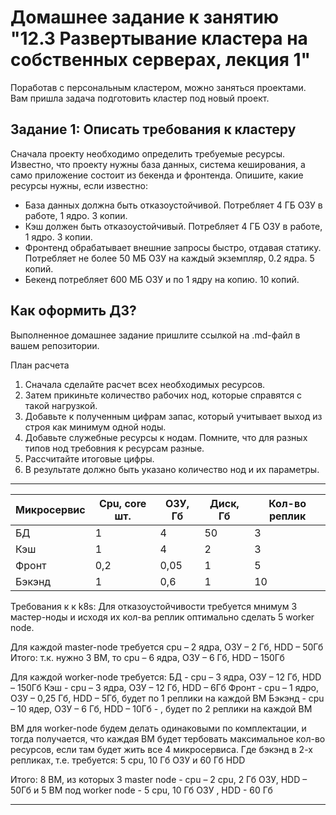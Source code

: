 # Домашнее задание к занятию "12.3 Развертывание кластера на собственных серверах, лекция 1"
Поработав с персональным кластером, можно заняться проектами. Вам пришла задача подготовить кластер под новый проект.

## Задание 1: Описать требования к кластеру
Сначала проекту необходимо определить требуемые ресурсы. Известно, что проекту нужны база данных, система кеширования, а само приложение состоит из бекенда и фронтенда. Опишите, какие ресурсы нужны, если известно:

* База данных должна быть отказоустойчивой. Потребляет 4 ГБ ОЗУ в работе, 1 ядро. 3 копии.
* Кэш должен быть отказоустойчивый. Потребляет 4 ГБ ОЗУ в работе, 1 ядро. 3 копии.
* Фронтенд обрабатывает внешние запросы быстро, отдавая статику. Потребляет не более 50 МБ ОЗУ на каждый экземпляр, 0.2 ядра. 5 копий.
* Бекенд потребляет 600 МБ ОЗУ и по 1 ядру на копию. 10 копий.

## Как оформить ДЗ?

Выполненное домашнее задание пришлите ссылкой на .md-файл в вашем репозитории.

План расчета
1. Сначала сделайте расчет всех необходимых ресурсов.
2. Затем прикиньте количество рабочих нод, которые справятся с такой нагрузкой.
3. Добавьте к полученным цифрам запас, который учитывает выход из строя как минимум одной ноды.
4. Добавьте служебные ресурсы к нодам. Помните, что для разных типов нод требовния к ресурсам разные.
5. Рассчитайте итоговые цифры.
6. В результате должно быть указано количество нод и их параметры.

***

| Микросервис | Cpu, core шт. | ОЗУ, Гб | Диск, Гб | Кол-во реплик |
| ----------- | ------------- | ------- | -------- | ------------- |
| БД          | 1             | 4       | 50       | 3             |
| Кэш         | 1             | 4       | 2        | 3             |
| Фронт       | 0,2           | 0,05    | 1        | 5             |
| Бэкэнд      | 1             | 0,6     | 1        | 10            |

Требования к к k8s:
Для отказоустойчивости требуется мнимум 3 мастер-ноды и исходя их кол-ва реплик оптимально сделать 5 worker node.

Для каждой master-node требуется cpu – 2 ядра, ОЗУ – 2 Гб, HDD – 50Гб
Итого: т.к. нужно 3 ВМ, то cpu – 6 ядра, ОЗУ – 6 Гб, HDD – 150Гб

Для каждой worker-node требуется:
БД  - cpu – 3 ядра, ОЗУ – 12 Гб, HDD – 150Гб
Кэш - cpu – 3 ядра, ОЗУ – 12 Гб, HDD – 6Гб
Фронт - cpu – 1 ядро, ОЗУ – 0,25 Гб, HDD – 5Гб, будет по 1 реплики на каждой ВМ
Бэкэнд - cpu – 10 ядер, ОЗУ – 6 Гб, HDD – 10Гб - , будет по 2 реплики на каждой ВМ

ВМ  для worker-node будем делать одинаковыми по комплектации, и тогда получается, что каждая  ВМ будет тербовать максимальное кол-во ресурсов, если там будет жить все 4 микросервиса. Где бэкэнд в 2-х репликах, т.е. требуется:
5 cpu, 10 Гб ОЗУ  и 60 Гб HDD

Итого:
8 ВМ, из которых 3 master node - cpu – 2 cpu,  2 Гб ОЗУ, HDD – 50Гб
и 5 ВМ под worker node - 5 cpu, 10 Гб ОЗУ ,  HDD - 60 Гб

***
